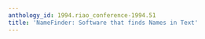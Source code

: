 ```yaml
---
anthology_id: 1994.riao_conference-1994.51
title: 'NameFinder: Software that finds Names in Text'
---
```

